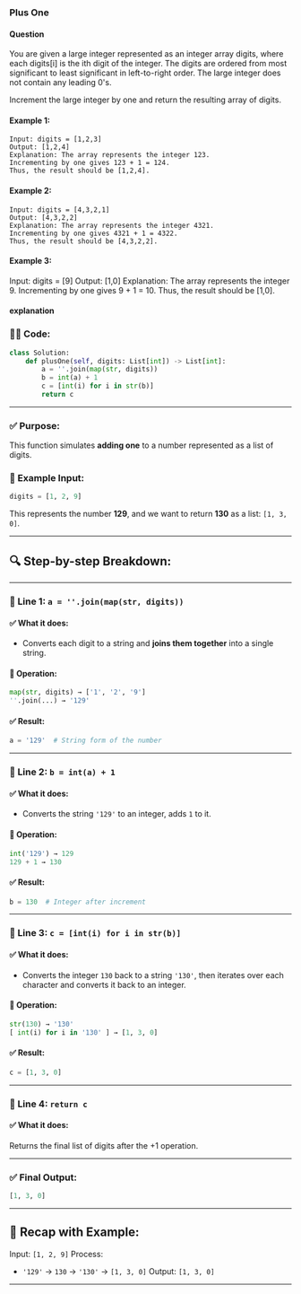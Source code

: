 ### Plus One

#### Question 

   You are given a large integer represented as an integer array digits, where each digits[i] is the ith digit of the    integer. The digits are ordered from most significant to least significant in left-to-right order. The large    integer does not contain any leading 0's.
   
   Increment the large integer by one and return the resulting array of digits.

 

#### Example 1:

    Input: digits = [1,2,3]
    Output: [1,2,4]
    Explanation: The array represents the integer 123.
    Incrementing by one gives 123 + 1 = 124.
    Thus, the result should be [1,2,4].
#### Example 2:

    Input: digits = [4,3,2,1]
    Output: [4,3,2,2]
    Explanation: The array represents the integer 4321.
    Incrementing by one gives 4321 + 1 = 4322.
    Thus, the result should be [4,3,2,2].
#### Example 3:

   Input: digits = [9]
   Output: [1,0]
   Explanation: The array represents the integer 9.
   Incrementing by one gives 9 + 1 = 10.
   Thus, the result should be [1,0].
    
#### explanation 

  
### 👩‍💻 Code:

```python
class Solution:
    def plusOne(self, digits: List[int]) -> List[int]:
        a = ''.join(map(str, digits))
        b = int(a) + 1
        c = [int(i) for i in str(b)]
        return c
```

---

### ✅ Purpose:

This function simulates **adding one** to a number represented as a list of digits.

### 📌 Example Input:

```python
digits = [1, 2, 9]
```

This represents the number **129**, and we want to return **130** as a list: `[1, 3, 0]`.

---

## 🔍 Step-by-step Breakdown:

---

### 🔹 Line 1: `a = ''.join(map(str, digits))`

#### ✅ What it does:

* Converts each digit to a string and **joins them together** into a single string.

#### 🔄 Operation:

```python
map(str, digits) → ['1', '2', '9']
''.join(...) → '129'
```

#### ✅ Result:

```python
a = '129'  # String form of the number
```

---

### 🔹 Line 2: `b = int(a) + 1`

#### ✅ What it does:

* Converts the string `'129'` to an integer, adds `1` to it.

#### 🔄 Operation:

```python
int('129') → 129
129 + 1 → 130
```

#### ✅ Result:

```python
b = 130  # Integer after increment
```

---

### 🔹 Line 3: `c = [int(i) for i in str(b)]`

#### ✅ What it does:

* Converts the integer `130` back to a string `'130'`, then iterates over each character and converts it back to an integer.

#### 🔄 Operation:

```python
str(130) → '130'
[ int(i) for i in '130' ] → [1, 3, 0]
```

#### ✅ Result:

```python
c = [1, 3, 0]
```

---

### 🔹 Line 4: `return c`

#### ✅ What it does:

Returns the final list of digits after the +1 operation.

---

### ✅ Final Output:

```python
[1, 3, 0]
```

---

## 🔁 Recap with Example:

Input: `[1, 2, 9]`
Process:

* `'129'` → `130` → `'130'` → `[1, 3, 0]`
  Output: `[1, 3, 0]`

---

 